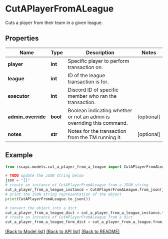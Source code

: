# CutAPlayerFromALeague

Cuts a player from their team in a given league.

## Properties

Name | Type | Description | Notes
------------ | ------------- | ------------- | -------------
**player** | **int** | Specific player to perform transaction on. | 
**league** | **int** | ID of the league transaction is for. | 
**executor** | **int** | Discord ID of specific member who ran the transaction. | 
**admin_override** | **bool** | Boolean indicating whether or not an admin is overriding this command. | [optional] 
**notes** | **str** | Notes for the transaction from the TM running it. | [optional] 

## Example

```python
from rscapi.models.cut_a_player_from_a_league import CutAPlayerFromALeague

# TODO update the JSON string below
json = "{}"
# create an instance of CutAPlayerFromALeague from a JSON string
cut_a_player_from_a_league_instance = CutAPlayerFromALeague.from_json(json)
# print the JSON string representation of the object
print(CutAPlayerFromALeague.to_json())

# convert the object into a dict
cut_a_player_from_a_league_dict = cut_a_player_from_a_league_instance.to_dict()
# create an instance of CutAPlayerFromALeague from a dict
cut_a_player_from_a_league_form_dict = cut_a_player_from_a_league.from_dict(cut_a_player_from_a_league_dict)
```
[[Back to Model list]](../README.md#documentation-for-models) [[Back to API list]](../README.md#documentation-for-api-endpoints) [[Back to README]](../README.md)


